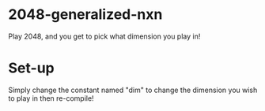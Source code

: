 # 2048-generalized-nxn
Play 2048, and you get to pick what dimension you play in! 

# Set-up

Simply change the constant named "dim" to change the dimension you wish to play in then re-compile!
